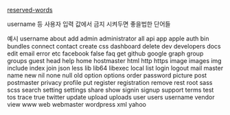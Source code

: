 
[reserved-words](https://github.com/naviapis/reserved-words)

username 등 사용자 입력 값에서 금지 시켜두면 좋을법한 단어들

예시
username
about
add
admin
administrator
all
api
app
apple
auth
bin
bundles
connect
contact
create
css
dashboard
delete
dev
developers
docs
edit
email
error
etc
facebook
false
faq
get
github
google
graph
group
groups
guest
head
help
home
hostmaster
html
http
https
image
images
img
include
index
join
json
less
lib
lib64
libexec
local
list
login
logout
mail
master
name
new
nil
none
null
old
option
options
order
password
picture
post
postmaster
privacy
profile
put
register
registration
remove
rest
root
sass
scss
search
setting
settings
share
show
signin
signup
support
terms
test
tos
trace
true
twitter
update
upload
uploads
user
users
username
vendor
view
www
web
webmaster
wordpress
xml
yahoo

